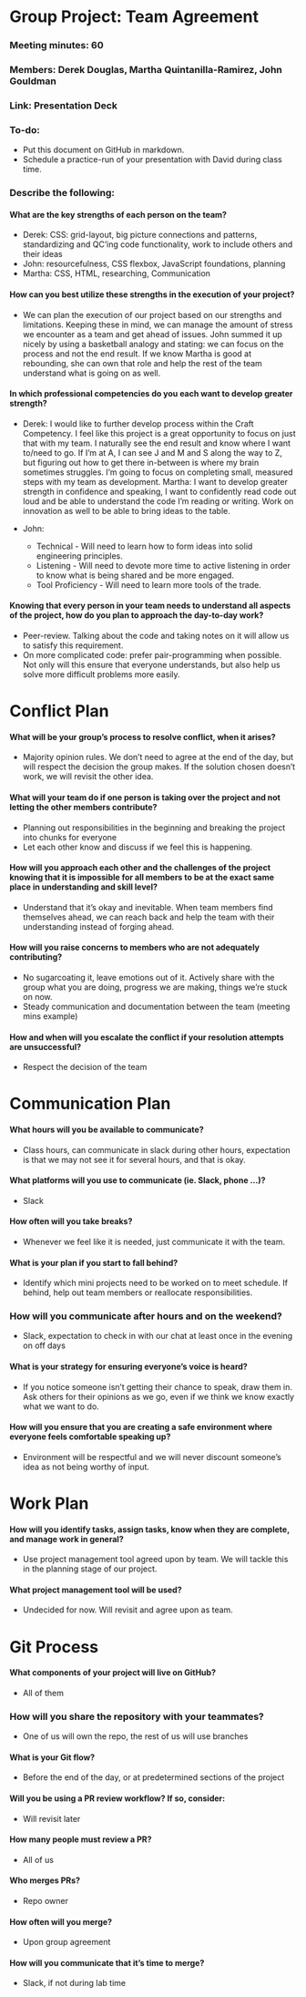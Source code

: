 # Group Project: Team Agreement 

### Meeting minutes: 60 
### Members: Derek Douglas, Martha Quintanilla-Ramirez, John Gouldman
### Link: Presentation Deck

### To-do:
- Put this document on GitHub in markdown.
- Schedule a practice-run of your presentation with David during class time.

### Describe the following: 

#### What are the key strengths of each person on the team?
- Derek: CSS: grid-layout, big picture connections and patterns, standardizing and QC’ing code functionality, work to include others and their ideas
- John: resourcefulness, CSS flexbox, JavaScript foundations, planning
- Martha: CSS, HTML, researching, Communication

#### How can you best utilize these strengths in the execution of your project?
- We can plan the execution of our project based on our strengths and limitations. Keeping these in mind, we can manage the amount of stress we encounter as a team and get ahead of issues. John summed it up nicely by using a basketball analogy and stating: we can focus on the process and not the end result. If we know Martha is good at rebounding, she can own that role and help the rest of the team understand what is going on as well.

#### In which professional competencies do you each want to develop greater strength?
- Derek: I would like to further develop process within the Craft Competency. I feel like this project is a great opportunity to focus on just that with my team. I naturally see the end result and know where I want to/need to go. If I’m at A, I can see J and M and S along the way to Z, but figuring out how to get there in-between is where my brain sometimes struggles. I’m going to focus on completing small, measured steps with my team as development.
Martha: I want to develop greater strength in confidence and speaking, I want to confidently read code out loud and be able to understand the code I’m reading or writing. Work on innovation as well to be able to bring ideas to the table.
 
- John:
    - Technical - Will need to learn how to form ideas into solid engineering principles.
    - Listening - Will need to devote more time to active listening in order to know what is being shared and be more engaged.
    - Tool Proficiency - Will need to learn more tools of the trade.
#### Knowing that every person in your team needs to understand all aspects of the project, how do you plan to approach the day-to-day work?
- Peer-review. Talking about the code and taking notes on it will allow us to satisfy this requirement.
- On more complicated code: prefer pair-programming when possible. Not only will this ensure that everyone understands, but also help us solve more difficult problems more easily.
# Conflict Plan
#### What will be your group’s process to resolve conflict, when it arises?
- Majority opinion rules. We don’t need to agree at the end of the day, but will respect the decision the group makes. If the solution chosen doesn’t work, we will revisit the other idea.

#### What will your team do if one person is taking over the project and not letting the other members contribute?
- Planning out responsibilities in the beginning and breaking the project into chunks for everyone
- Let each other know and discuss if we feel this is happening.
#### How will you approach each other and the challenges of the project knowing that it is impossible for all members to be at the exact same place in understanding and skill level?
- Understand that it’s okay and inevitable. When team members find themselves ahead, we can reach back and help the team with their understanding instead of forging ahead.
#### How will you raise concerns to members who are not adequately contributing?
- No sugarcoating it, leave emotions out of it. Actively share with the group what you are doing, progress we are making, things we’re stuck on now.
- Steady communication and documentation between the team (meeting mins example)
#### How and when will you escalate the conflict if your resolution attempts are unsuccessful?
- Respect the decision of the team

# Communication Plan
#### What hours will you be available to communicate?
- Class hours, can communicate in slack during other hours, expectation is that we may not see it for several hours, and that is okay.
#### What platforms will you use to communicate (ie. Slack, phone …)?
- Slack
#### How often will you take breaks?
- Whenever we feel like it is needed, just communicate it with the team.
#### What is your plan if you start to fall behind?
- Identify which mini projects need to be worked on to meet schedule. If behind, help out team members or reallocate responsibilities.
### How will you communicate after hours and on the weekend?
- Slack, expectation to check in with our chat at least once in the evening on off days
#### What is your strategy for ensuring everyone’s voice is heard?
- If you notice someone isn’t getting their chance to speak, draw them in. Ask others for their opinions as we go, even if we think we know exactly what we want to do.
#### How will you ensure that you are creating a safe environment where everyone feels comfortable speaking up?
- Environment will be respectful and we will never discount someone’s idea as not being worthy of input.


# Work Plan
#### How will you identify tasks, assign tasks, know when they are complete, and manage work in general?
- Use project management tool agreed upon by team. We will tackle this in the planning stage of our project.
#### What project management tool will be used?
- Undecided for now. Will revisit and agree upon as team.


# Git Process

#### What components of your project will live on GitHub?
- All of them

### How will you share the repository with your teammates?
- One of us will own the repo, the rest of us will use branches

#### What is your Git flow?
- Before the end of the day, or at predetermined sections of the project


#### Will you be using a PR review workflow? If so, consider:

- Will revisit later

#### How many people must review a PR?
- All of us


####  Who merges PRs?
- Repo owner


#### How often will you merge?
- Upon group agreement

#### How will you communicate that it’s time to merge?
- Slack, if not during lab time
